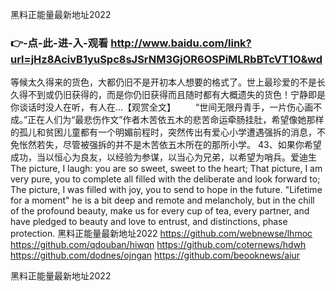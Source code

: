 
黑料正能量最新地址2022




### 👉-点-此-进-入-观看  http://www.baidu.com/link?url=jHz8AcivB1yuSpc8sJSrNM3GjOR6OSPiMLRbBTcVT1O&wd




等候太久得来的货色，大都仍旧不是开初本人想要的格式了。世上最珍爱的不是长久得不到或仍旧获得的，而是你仍旧获得而且随时都有大概遗失的货色！宁静即是你谈话时没人在听，有人在...【观赏全文】
　　“世间无限丹青手，一片伤心画不成。”正在人们为“最悲伤作文”作者木苦依五木的悲苦命运牵肠挂肚，希望像她那样的孤儿和贫困儿童都有一个明媚前程时，突然传出有爱心小学遭遇强拆的消息，不免怅然若失，尽管被强拆的并不是木苦依五木所在的那所小学。
	43、如果你希望成功，当以恒心为良友，以经验为参谋，以当心为兄弟，以希望为哨兵。爱迪生
The picture, I laugh: you are so sweet, sweet to the heart;
That picture, I am very pure, you to complete all filled with the deliberate and look forward to;
The picture, I was filled with joy, you to send to hope in the future.
"Lifetime for a moment" he is a bit deep and remote and melancholy, but in the chill of the profound beauty, make us for every cup of tea, every partner, and have pledged to beauty and love to entrust, and distinctions, phase protection.
黑料正能量最新地址2022 https://github.com/webnewse/lhmoc
https://github.com/qdouban/hiwqn
https://github.com/coternews/hdwh
https://github.com/dodnes/ojngan
https://github.com/beooknews/aiur





黑料正能量最新地址2022
